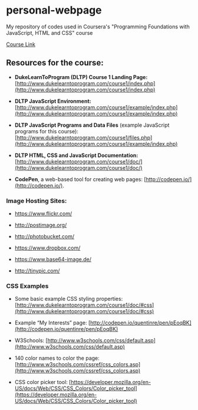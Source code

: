 # personal-webpage
My repository of codes used in Coursera's "Programming Foundations with JavaScript, HTML and CSS" course

[Course Link](https://www.coursera.org/programs/national-university-of-singapore-on-coursera-bm9c5/browse?authProvider=nus&productId=c_rkuRoBEeWDtQoum3sFeQ&productType=course&query=Programming+Foundations+with+JavaScript%2C+HTML+and+CSS&showMiniModal=true&source=search)

## Resources for the course:
* **DukeLearnToProgram (DLTP) Course 1 Landing Page:** [http://www.dukelearntoprogram.com/course1/index.php](http://www.dukelearntoprogram.com/course1/index.php)

* **DLTP JavaScript Environment:** [http://www.dukelearntoprogram.com/course1/example/index.php](http://www.dukelearntoprogram.com/course1/example/index.php)

* **DLTP JavaScript Programs and Data Files** (example JavaScript programs for this course): [http://www.dukelearntoprogram.com/course1/files.php](http://www.dukelearntoprogram.com/course1/example/index.php)

* **DLTP HTML, CSS and JavaScript Documentation:** [http://www.dukelearntoprogram.com/course1/doc/](http://www.dukelearntoprogram.com/course1/doc/)

* **CodePen**, a web-based tool for creating web pages: [http://codepen.io/](http://codepen.io/). 


### Image Hosting Sites:
* https://www.flickr.com/

* http://postimage.org/

* http://photobucket.com/

* https://www.dropbox.com/

* https://www.base64-image.de/

* http://tinypic.com/

### CSS Examples
* Some basic example CSS styling properties: [http://www.dukelearntoprogram.com/course1/doc/#css](http://www.dukelearntoprogram.com/course1/doc/#css)

* Example “My Interests” page: [http://codepen.io/quentinre/pen/pEoqBK](http://codepen.io/quentinre/pen/pEoqBK)

* W3Schools: [http://www.w3schools.com/css/default.asp](http://www.w3schools.com/css/default.asp) 

* 140 color names to color the page: [http://www.w3schools.com/cssref/css_colors.asp](http://www.w3schools.com/cssref/css_colors.asp)
* CSS color picker tool: [https://developer.mozilla.org/en-US/docs/Web/CSS/CSS_Colors/Color_picker_tool](https://developer.mozilla.org/en-US/docs/Web/CSS/CSS_Colors/Color_picker_tool)
